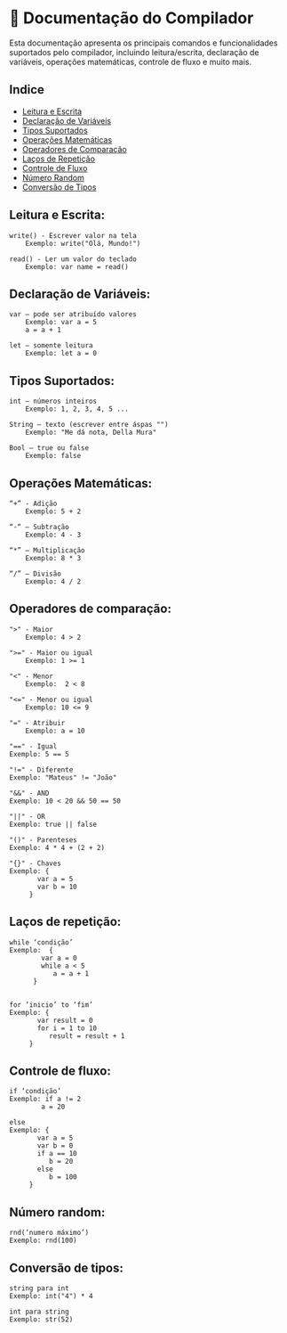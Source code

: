 # 📜 Documentação do Compilador

Esta documentação apresenta os principais comandos e funcionalidades suportados pelo compilador, incluindo leitura/escrita, declaração de variáveis, operações matemáticas, controle de fluxo e muito mais.

## Indice
- [Leitura e Escrita](#leitura-e-escrita)
- [Declaração de Variáveis](#declaração-de-variaveis)
- [Tipos Suportados](#tipos-suportados)
- [Operações Matemáticas](#operações-matemáticas)
- [Operadores de Comparação](#operadores-de-comparação)
- [Laços de Repetição](#laços-de-repetição)
- [Controle de Fluxo](#controle-de-fluxo)
- [Número Random](#número-random)
- [Conversão de Tipos](#conversão-de-tipos)
 
## Leitura e Escrita:

	write() - Escrever valor na tela
		Exemplo: write("Olá, Mundo!")	   
  	 
 	read() - Ler um valor do teclado
  		Exemplo: var name = read()
          
## Declaração de Variáveis:

	var – pode ser atribuído valores
  		Exemplo: var a = 5
  		a = a + 1
	
 	let – somente leitura
  		Exemplo: let a = 0
 
## Tipos Suportados:

	int – números inteiros
		Exemplo: 1, 2, 3, 4, 5 ...
	
	String – texto (escrever entre áspas "")
		Exemplo: "Me dá nota, Della Mura"
	 
	Bool – true ou false
 		Exemplo: false

## Operações Matemáticas:

	“+” - Adição
		Exemplo: 5 + 2
         
	“-“ – Subtração
		Exemplo: 4 - 3
	          
	“*” – Multiplicação
		Exemplo: 8 * 3
	 
	“/” – Divisão
		Exemplo: 4 / 2

## Operadores de comparação:

	">" - Maior
		Exemplo: 4 > 2
 
	">=" - Maior ou igual
		Exemplo: 1 >= 1
	 
	"<" - Menor
		Exemplo:  2 < 8
	      
	"<=" - Menor ou igual
		Exemplo: 10 <= 9
	 
	"=" - Atribuir
		Exemplo: a = 10
	 
	"==" - Igual
	Exemplo: 5 == 5
 
	"!=" - Diferente
	Exemplo: "Mateus" != "João"
	 
	"&&" - AND
	Exemplo: 10 < 20 && 50 == 50
 
	"||" - OR
	Exemplo: true || false
	 
	"()" - Parenteses
	Exemplo: 4 * 4 + (2 + 2)
	 
	"{}" - Chaves
	Exemplo: {
		   var a = 5
		   var b = 10
		 }
	 
## Laços de repetição:

	while ‘condição’
	Exemplo:  {
		    var a = 0
		    while a < 5
		       a = a + 1
		  }

	 
	for ‘inicio’ to ‘fim’
	Exemplo: {
		   var result = 0
		   for i = 1 to 10
		      result = result + 1
		 }

## Controle de fluxo:

	if ‘condição’
	Exemplo: if a != 2
		    a = 20
	 
	else 
	Exemplo: {
		   var a = 5
		   var b = 0
		   if a == 10
		      b = 20
		   else
		      b = 100
		 }

## Número random:

	rnd(‘numero máximo’)
	Exemplo: rnd(100)

## Conversão de tipos:
	 	
	string para int
	Exemplo: int("4") * 4
   
	int para string
	Exemplo: str(52)
